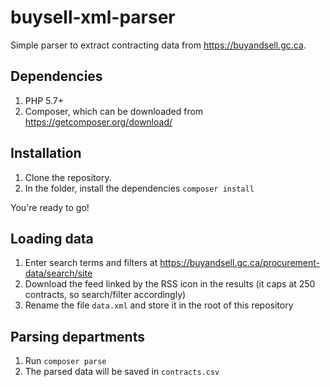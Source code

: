# buysell-xml-parser

Simple parser to extract contracting data from <https://buyandsell.gc.ca>.

## Dependencies 

1. PHP 5.7+
2. Composer, which can be downloaded from <https://getcomposer.org/download/>

## Installation

1. Clone the repository.
2. In the folder, install the dependencies `composer install`

You're ready to go!

## Loading data

1. Enter search terms and filters at <https://buyandsell.gc.ca/procurement-data/search/site>
2. Download the feed linked by the RSS icon in the results (it caps at 250 contracts, so search/filter accordingly)
3. Rename the file `data.xml` and store it in the root of this repository

## Parsing departments

1. Run `composer parse`
2. The parsed data will be saved in `contracts.csv`
